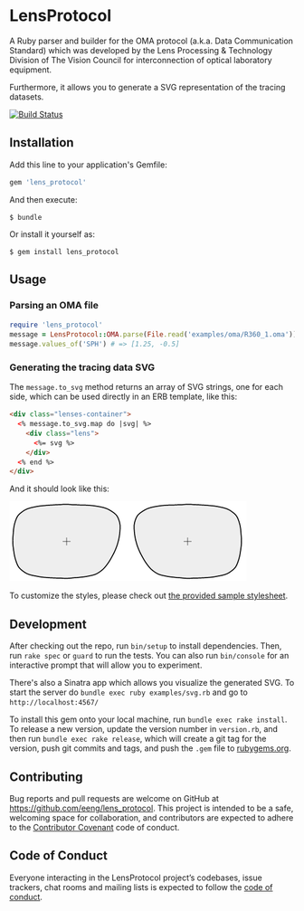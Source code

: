 # LensProtocol

A Ruby parser and builder for the OMA protocol (a.k.a. Data Communication Standard) which was developed by the Lens Processing & Technology Division of The Vision Council for interconnection of optical laboratory equipment.

Furthermore, it allows you to generate a SVG representation of the tracing datasets.

[![Build Status](https://travis-ci.org/eeng/lens_protocol.svg?branch=master)](https://travis-ci.org/eeng/lens_protocol)

## Installation

Add this line to your application's Gemfile:

```ruby
gem 'lens_protocol'
```

And then execute:

    $ bundle

Or install it yourself as:

    $ gem install lens_protocol

## Usage

### Parsing an OMA file

```ruby
require 'lens_protocol'
message = LensProtocol::OMA.parse(File.read('examples/oma/R360_1.oma'))
message.values_of('SPH') # => [1.25, -0.5]
```

### Generating the tracing data SVG

The `message.to_svg` method returns an array of SVG strings, one for each side, which can be used directly in an ERB template, like this:

```html
<div class="lenses-container">
  <% message.to_svg.map do |svg| %>
    <div class="lens">
      <%= svg %>
    </div>
  <% end %>
</div>
```

And it should look like this:

![Sample Image](examples/images/R360_1.png)

To customize the styles, please check out [the provided sample stylesheet](examples/public/styles.css).

## Development

After checking out the repo, run `bin/setup` to install dependencies. Then, run `rake spec` or `guard` to run the tests. You can also run `bin/console` for an interactive prompt that will allow you to experiment.

There's also a Sinatra app which allows you visualize the generated SVG. To start the server do `bundle exec ruby examples/svg.rb` and go to `http://localhost:4567/`

To install this gem onto your local machine, run `bundle exec rake install`. To release a new version, update the version number in `version.rb`, and then run `bundle exec rake release`, which will create a git tag for the version, push git commits and tags, and push the `.gem` file to [rubygems.org](https://rubygems.org).

## Contributing

Bug reports and pull requests are welcome on GitHub at https://github.com/eeng/lens_protocol. This project is intended to be a safe, welcoming space for collaboration, and contributors are expected to adhere to the [Contributor Covenant](http://contributor-covenant.org) code of conduct.

## Code of Conduct

Everyone interacting in the LensProtocol project’s codebases, issue trackers, chat rooms and mailing lists is expected to follow the [code of conduct](https://github.com/eeng/lens_protocol/blob/master/CODE_OF_CONDUCT.md).

